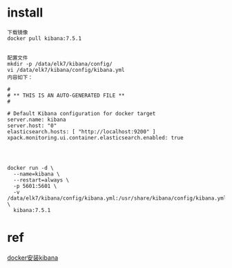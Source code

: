 # install
```
下载镜像
docker pull kibana:7.5.1
 

配置文件
mkdir -p /data/elk7/kibana/config/
vi /data/elk7/kibana/config/kibana.yml
内容如下：

#
# ** THIS IS AN AUTO-GENERATED FILE **
#

# Default Kibana configuration for docker target
server.name: kibana
server.host: "0"
elasticsearch.hosts: [ "http://localhost:9200" ]
xpack.monitoring.ui.container.elasticsearch.enabled: true

 


docker run -d \
  --name=kibana \
  --restart=always \
  -p 5601:5601 \
  -v /data/elk7/kibana/config/kibana.yml:/usr/share/kibana/config/kibana.yml \
  kibana:7.5.1

```

# ref
[docker安装kibana](https://blog.csdn.net/shykevin/article/details/108272260)